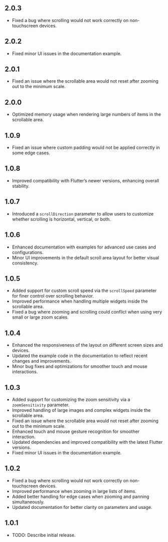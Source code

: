 ## 2.0.3

- Fixed a bug where scrolling would not work correctly on non-touchscreen devices.

## 2.0.2

- Fixed minor UI issues in the documentation example.

## 2.0.1

- Fixed an issue where the scrollable area would not reset after zooming out to the minimum scale.

## 2.0.0

- Optimized memory usage when rendering large numbers of items in the scrollable area.

## 1.0.9

- Fixed an issue where custom padding would not be applied correctly in some edge cases.

## 1.0.8

- Improved compatibility with Flutter’s newer versions, enhancing overall stability.

## 1.0.7

- Introduced a `scrollDirection` parameter to allow users to customize whether scrolling is horizontal, vertical, or both.

## 1.0.6

- Enhanced documentation with examples for advanced use cases and configurations.
- Minor UI improvements in the default scroll area layout for better visual consistency.

## 1.0.5

- Added support for custom scroll speed via the `scrollSpeed` parameter for finer control over scrolling behavior.
- Improved performance when handling multiple widgets inside the scrollable area.
- Fixed a bug where zooming and scrolling could conflict when using very small or large zoom scales.

## 1.0.4

- Enhanced the responsiveness of the layout on different screen sizes and devices.
- Updated the example code in the documentation to reflect recent changes and improvements.
- Minor bug fixes and optimizations for smoother touch and mouse interactions.

## 1.0.3

- Added support for customizing the zoom sensitivity via a `zoomSensitivity` parameter.
- Improved handling of large images and complex widgets inside the scrollable area.
- Fixed an issue where the scrollable area would not reset after zooming out to the minimum scale.
- Enhanced touch and mouse gesture recognition for smoother interaction.
- Updated dependencies and improved compatibility with the latest Flutter versions.
- Fixed minor UI issues in the documentation example.

## 1.0.2

- Fixed a bug where scrolling would not work correctly on non-touchscreen devices.
- Improved performance when zooming in large lists of items.
- Added better handling for edge cases when zooming and panning simultaneously.
- Updated documentation for better clarity on parameters and usage.

## 1.0.1

- TODO: Describe initial release.
